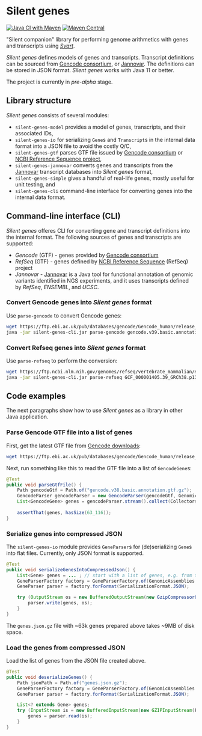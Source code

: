 # Silent genes

[![Java CI with Maven](https://github.com/ielis/SilentGenes/workflows/Java%20CI%20with%20Maven/badge.svg)](https://github.com/ielis/SilentGenes/actions/workflows/maven.yml)
[![Maven Central](https://maven-badges.herokuapp.com/maven-central/org.monarchinitiative.sgenes/SilentGenes/badge.svg)](https://maven-badges.herokuapp.com/maven-central/org.monarchinitiative.sgenes/SilentGenes)

"Silent companion" library for performing genome arithmetics with genes and transcripts using _[Svart](https://github.com/exomiser/svart)_. 

_Silent genes_ defines models of genes and transcripts. Transcript definitions can be sourced from [Gencode consortium](https://www.gencodegenes.org/), or [Jannovar](https://github.com/charite/jannovar). The definitions can be stored in JSON format. _Silent genes_ works with Java 11 or better.

The project is currently in *pre-alpha* stage.

## Library structure

*Silent genes* consists of several modules:

- `silent-genes-model` provides a model of genes, transcripts, and their associated IDs,
- `silent-genes-io` for serializing `Gene`s and `Transcript`s in the internal data format into a JSON file to avoid the costly Q/C,
- `silent-genes-gtf` parses GTF file issued by [Gencode consortium](https://www.gencodegenes.org/) or [NCBI Reference Sequence project](https://www.ncbi.nlm.nih.gov/refseq),
- `silent-genes-jannovar` converts genes and transcripts from the [Jannovar](https://github.com/charite/jannovar) transcript databases into _Silent genes_ format, 
- `silent-genes-simple` gives a handful of real-life genes, mostly useful for unit testing, and
- `silent-genes-cli` command-line interface for converting genes into the internal data format.

## Command-line interface (CLI)

_Silent genes_ offeres CLI for converting gene and transcript definitions into the internal format. The following 
sources of genes and transcripts are supported:

- _Gencode_ (GTF) - genes provided by [Gencode consortium](https://www.gencodegenes.org/)
- _RefSeq_ (GTF) - genes defined by [NCBI Reference Sequence](https://www.ncbi.nlm.nih.gov/refseq) (RefSeq) project
- _Jannovar_ - [Jannovar](https://github.com/charite/jannovar) is a Java tool for functional annotation of genomic variants identified in NGS experiments, and it uses transcripts defined by _RefSeq_, _ENSEMBL_, and _UCSC_.

### Convert Gencode genes into _Silent genes_ format

Use `parse-gencode` to convert Gencode genes:

```bash
wget https://ftp.ebi.ac.uk/pub/databases/gencode/Gencode_human/release_39/gencode.v39.basic.annotation.gtf.gz
java -jar silent-genes-cli.jar parse-gencode gencode.v39.basic.annotation.gtf.gz gencode.sg.json.gz
```

### Convert Refseq genes into _Silent genes_ format

Use `parse-refseq` to perform the conversion:

```bash
wget https://ftp.ncbi.nlm.nih.gov/genomes/refseq/vertebrate_mammalian/Homo_sapiens/annotation_releases/109.20211119/GCF_000001405.39_GRCh38.p13/GCF_000001405.39_GRCh38.p13_genomic.gtf.gz
java -jar silent-genes-cli.jar parse-refseq GCF_000001405.39_GRCh38.p13_genomic.gtf.gz refseq.sg.json.gz
```

## Code examples

The next paragraphs show how to use _Silent genes_ as a library in other Java application.

### Parse Gencode GTF file into a list of genes

First, get the latest GTF file from [Gencode downloads](https://www.gencodegenes.org/human/): 
```bash
wget https://ftp.ebi.ac.uk/pub/databases/gencode/Gencode_human/release_38/gencode.v38.basic.annotation.gtf.gz
```

Next, run something like this to read the GTF file into a list of `GencodeGene`s: 
```java
@Test
public void parseGtfFile() {
    Path gencodeGtf = Path.of("gencode.v38.basic.annotation.gtf.gz");
    GencodeParser gencodeParser = new GencodeParser(gencodeGtf, GenomicAssemblies.GRCh38p13());
    List<GencodeGene> genes = gencodeParser.stream().collect(Collectors.toUnmodifiableList());
    
    assertThat(genes, hasSize(63_116));
}
```


### Serialize genes into compressed JSON

The `silent-genes-io` module provides `GeneParser`s for (de)serializing `Gene`s into flat files. Currently, only JSON 
format is supported.

```java
@Test
public void serializeGenesIntoCompressedJson() {
    List<Gene> genes = ... ; // start with a list of genes, e.g. from the example above
    GeneParserFactory factory = GeneParserFactory.of(GenomicAssemblies.GRCh38p13());
    GeneParser parser = factory.forFormat(SerializationFormat.JSON);

    try (OutputStream os = new BufferedOutputStream(new GzipCompressorOutputStream(new FileOutputStream("genes.json.gz")))) {
        parser.write(genes, os);
    }
}
```

The `genes.json.gz` file with ~63k genes prepared above takes ~9MB of disk space.

### Load the genes from compressed JSON

Load the list of genes from the JSON file created above.

```java
@Test
public void deserializeGenes() {
    Path jsonPath = Path.of("genes.json.gz");
    GeneParserFactory factory = GeneParserFactory.of(GenomicAssemblies.GRCh38p13());
    GeneParser parser = factory.forFormat(SerializationFormat.JSON);

    List<? extends Gene> genes;
    try (InputStream is = new BufferedInputStream(new GZIPInputStream(Files.newInputStream(jsonPath)))) {
        genes = parser.read(is);
    }
}
```
